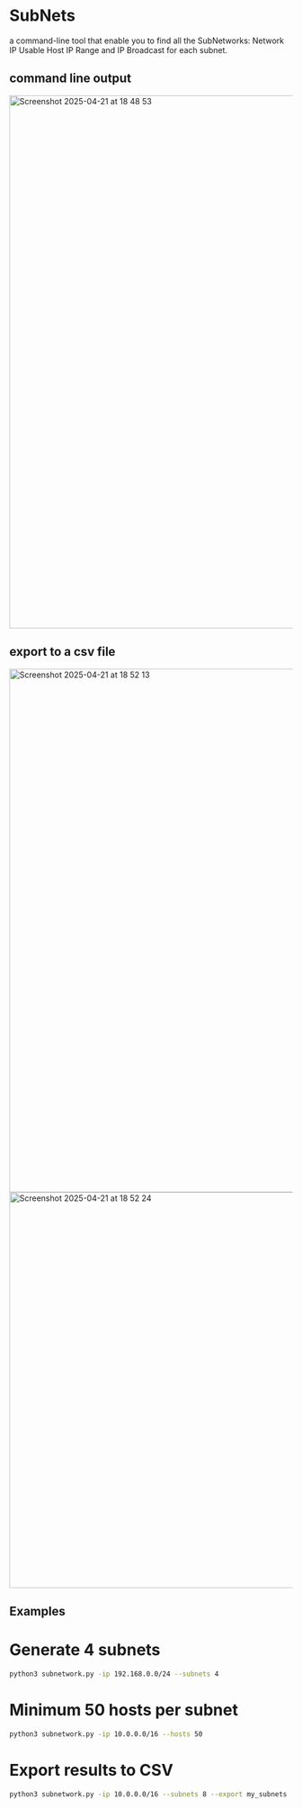 # SubNets

a command-line tool that enable you to find all the SubNetworks: Network IP Usable Host IP Range and IP Broadcast for each subnet.

## command line output
<img width="948" alt="Screenshot 2025-04-21 at 18 48 53" src="https://github.com/user-attachments/assets/bd0c7a56-5844-4dee-ac4f-c9ecdc850e3f" />

## export to a csv file

<img width="931" alt="Screenshot 2025-04-21 at 18 52 13" src="https://github.com/user-attachments/assets/95caa864-fdff-498b-aa6b-eaf8808c7b92" />
<img width="704" alt="Screenshot 2025-04-21 at 18 52 24" src="https://github.com/user-attachments/assets/836e0a08-848c-481c-a71f-675094ff6ccd" />


## Examples
# Generate 4 subnets
```bash
python3 subnetwork.py -ip 192.168.0.0/24 --subnets 4
```

# Minimum 50 hosts per subnet
```bash
python3 subnetwork.py -ip 10.0.0.0/16 --hosts 50
```

# Export results to CSV
```bash
python3 subnetwork.py -ip 10.0.0.0/16 --subnets 8 --export my_subnets
```
